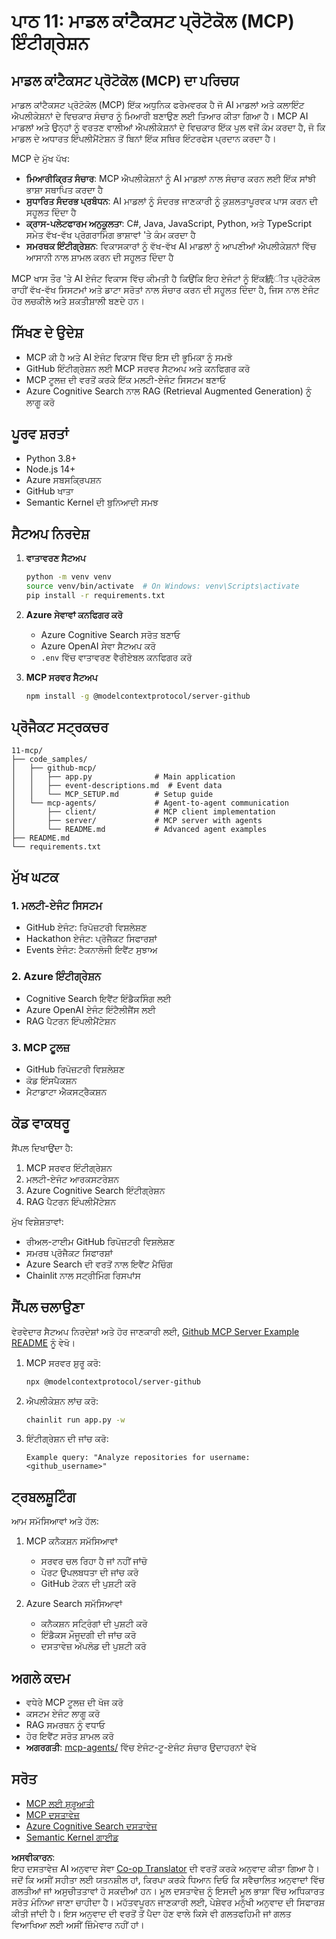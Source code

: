 <!--
CO_OP_TRANSLATOR_METADATA:
{
  "original_hash": "e255edb8423b34b4bba20263ef38f208",
  "translation_date": "2025-08-21T12:49:07+00:00",
  "source_file": "11-mcp/README.md",
  "language_code": "pa"
}
-->
# ਪਾਠ 11: ਮਾਡਲ ਕਾਂਟੈਕਸਟ ਪ੍ਰੋਟੋਕੋਲ (MCP) ਇੰਟੀਗ੍ਰੇਸ਼ਨ

## ਮਾਡਲ ਕਾਂਟੈਕਸਟ ਪ੍ਰੋਟੋਕੋਲ (MCP) ਦਾ ਪਰਿਚਯ

ਮਾਡਲ ਕਾਂਟੈਕਸਟ ਪ੍ਰੋਟੋਕੋਲ (MCP) ਇੱਕ ਅਧੁਨਿਕ ਫਰੇਮਵਰਕ ਹੈ ਜੋ AI ਮਾਡਲਾਂ ਅਤੇ ਕਲਾਇੰਟ ਐਪਲੀਕੇਸ਼ਨਾਂ ਦੇ ਵਿਚਕਾਰ ਸੰਚਾਰ ਨੂੰ ਮਿਆਰੀ ਬਣਾਉਣ ਲਈ ਤਿਆਰ ਕੀਤਾ ਗਿਆ ਹੈ। MCP AI ਮਾਡਲਾਂ ਅਤੇ ਉਨ੍ਹਾਂ ਨੂੰ ਵਰਤਣ ਵਾਲੀਆਂ ਐਪਲੀਕੇਸ਼ਨਾਂ ਦੇ ਵਿਚਕਾਰ ਇੱਕ ਪੁਲ ਵਜੋਂ ਕੰਮ ਕਰਦਾ ਹੈ, ਜੋ ਕਿ ਮਾਡਲ ਦੇ ਅਧਾਰਤ ਇੰਪਲੀਮੈਂਟੇਸ਼ਨ ਤੋਂ ਬਿਨਾਂ ਇੱਕ ਸਥਿਰ ਇੰਟਰਫੇਸ ਪ੍ਰਦਾਨ ਕਰਦਾ ਹੈ।

MCP ਦੇ ਮੁੱਖ ਪੱਖ:

- **ਮਿਆਰੀਕ੍ਰਿਤ ਸੰਚਾਰ**: MCP ਐਪਲੀਕੇਸ਼ਨਾਂ ਨੂੰ AI ਮਾਡਲਾਂ ਨਾਲ ਸੰਚਾਰ ਕਰਨ ਲਈ ਇੱਕ ਸਾਂਝੀ ਭਾਸ਼ਾ ਸਥਾਪਿਤ ਕਰਦਾ ਹੈ
- **ਸੁਧਾਰਿਤ ਸੰਦਰਭ ਪ੍ਰਬੰਧਨ**: AI ਮਾਡਲਾਂ ਨੂੰ ਸੰਦਰਭ ਜਾਣਕਾਰੀ ਨੂੰ ਕੁਸ਼ਲਤਾਪੂਰਵਕ ਪਾਸ ਕਰਨ ਦੀ ਸਹੂਲਤ ਦਿੰਦਾ ਹੈ
- **ਕ੍ਰਾਸ-ਪਲੇਟਫਾਰਮ ਅਨੁਕੂਲਤਾ**: C#, Java, JavaScript, Python, ਅਤੇ TypeScript ਸਮੇਤ ਵੱਖ-ਵੱਖ ਪ੍ਰੋਗਰਾਮਿੰਗ ਭਾਸ਼ਾਵਾਂ 'ਤੇ ਕੰਮ ਕਰਦਾ ਹੈ
- **ਸਮਰਥਕ ਇੰਟੀਗ੍ਰੇਸ਼ਨ**: ਵਿਕਾਸਕਾਰਾਂ ਨੂੰ ਵੱਖ-ਵੱਖ AI ਮਾਡਲਾਂ ਨੂੰ ਆਪਣੀਆਂ ਐਪਲੀਕੇਸ਼ਨਾਂ ਵਿੱਚ ਆਸਾਨੀ ਨਾਲ ਸ਼ਾਮਲ ਕਰਨ ਦੀ ਸਹੂਲਤ ਦਿੰਦਾ ਹੈ

MCP ਖਾਸ ਤੌਰ 'ਤੇ AI ਏਜੰਟ ਵਿਕਾਸ ਵਿੱਚ ਕੀਮਤੀ ਹੈ ਕਿਉਂਕਿ ਇਹ ਏਜੰਟਾਂ ਨੂੰ ਇੱਕ統ੀਤ ਪ੍ਰੋਟੋਕੋਲ ਰਾਹੀਂ ਵੱਖ-ਵੱਖ ਸਿਸਟਮਾਂ ਅਤੇ ਡਾਟਾ ਸਰੋਤਾਂ ਨਾਲ ਸੰਚਾਰ ਕਰਨ ਦੀ ਸਹੂਲਤ ਦਿੰਦਾ ਹੈ, ਜਿਸ ਨਾਲ ਏਜੰਟ ਹੋਰ ਲਚਕੀਲੇ ਅਤੇ ਸ਼ਕਤੀਸ਼ਾਲੀ ਬਣਦੇ ਹਨ।

## ਸਿੱਖਣ ਦੇ ਉਦੇਸ਼
- MCP ਕੀ ਹੈ ਅਤੇ AI ਏਜੰਟ ਵਿਕਾਸ ਵਿੱਚ ਇਸ ਦੀ ਭੂਮਿਕਾ ਨੂੰ ਸਮਝੋ
- GitHub ਇੰਟੀਗ੍ਰੇਸ਼ਨ ਲਈ MCP ਸਰਵਰ ਸੈਟਅਪ ਅਤੇ ਕਨਫਿਗਰ ਕਰੋ
- MCP ਟੂਲਜ਼ ਦੀ ਵਰਤੋਂ ਕਰਕੇ ਇੱਕ ਮਲਟੀ-ਏਜੰਟ ਸਿਸਟਮ ਬਣਾਓ
- Azure Cognitive Search ਨਾਲ RAG (Retrieval Augmented Generation) ਨੂੰ ਲਾਗੂ ਕਰੋ

## ਪੂਰਵ ਸ਼ਰਤਾਂ
- Python 3.8+
- Node.js 14+
- Azure ਸਬਸਕ੍ਰਿਪਸ਼ਨ
- GitHub ਖਾਤਾ
- Semantic Kernel ਦੀ ਬੁਨਿਆਦੀ ਸਮਝ

## ਸੈਟਅਪ ਨਿਰਦੇਸ਼

1. **ਵਾਤਾਵਰਣ ਸੈਟਅਪ**
   ```bash
   python -m venv venv
   source venv/bin/activate  # On Windows: venv\Scripts\activate
   pip install -r requirements.txt
   ```

2. **Azure ਸੇਵਾਵਾਂ ਕਨਫਿਗਰ ਕਰੋ**
   - Azure Cognitive Search ਸਰੋਤ ਬਣਾਓ
   - Azure OpenAI ਸੇਵਾ ਸੈਟਅਪ ਕਰੋ
   - `.env` ਵਿੱਚ ਵਾਤਾਵਰਣ ਵੈਰੀਏਬਲ ਕਨਫਿਗਰ ਕਰੋ

3. **MCP ਸਰਵਰ ਸੈਟਅਪ**
   ```bash
   npm install -g @modelcontextprotocol/server-github
   ```

## ਪ੍ਰੋਜੈਕਟ ਸਟ੍ਰਕਚਰ

```
11-mcp/
├── code_samples/
│   ├── github-mcp/
│   │   ├── app.py              # Main application
│   │   ├── event-descriptions.md  # Event data
│   │   └── MCP_SETUP.md        # Setup guide
│   └── mcp-agents/             # Agent-to-agent communication
│       ├── client/             # MCP client implementation
│       ├── server/             # MCP server with agents
│       └── README.md           # Advanced agent examples
├── README.md
└── requirements.txt
```

## ਮੁੱਖ ਘਟਕ

### 1. ਮਲਟੀ-ਏਜੰਟ ਸਿਸਟਮ
- GitHub ਏਜੰਟ: ਰਿਪੋਜ਼ਟਰੀ ਵਿਸ਼ਲੇਸ਼ਣ
- Hackathon ਏਜੰਟ: ਪ੍ਰੋਜੈਕਟ ਸਿਫਾਰਸ਼ਾਂ
- Events ਏਜੰਟ: ਟੈਕਨਾਲੋਜੀ ਇਵੈਂਟ ਸੁਝਾਅ

### 2. Azure ਇੰਟੀਗ੍ਰੇਸ਼ਨ
- Cognitive Search ਇਵੈਂਟ ਇੰਡੈਕਸਿੰਗ ਲਈ
- Azure OpenAI ਏਜੰਟ ਇੰਟੈਲੀਜੈਂਸ ਲਈ
- RAG ਪੈਟਰਨ ਇੰਪਲੀਮੈਂਟੇਸ਼ਨ

### 3. MCP ਟੂਲਜ਼
- GitHub ਰਿਪੋਜ਼ਟਰੀ ਵਿਸ਼ਲੇਸ਼ਣ
- ਕੋਡ ਇੰਸਪੈਕਸ਼ਨ
- ਮੈਟਾਡਾਟਾ ਐਕਸਟ੍ਰੈਕਸ਼ਨ

## ਕੋਡ ਵਾਕਥਰੂ

ਸੈਂਪਲ ਦਿਖਾਉਂਦਾ ਹੈ:
1. MCP ਸਰਵਰ ਇੰਟੀਗ੍ਰੇਸ਼ਨ
2. ਮਲਟੀ-ਏਜੰਟ ਆਰਕਸਟਰੇਸ਼ਨ
3. Azure Cognitive Search ਇੰਟੀਗ੍ਰੇਸ਼ਨ
4. RAG ਪੈਟਰਨ ਇੰਪਲੀਮੈਂਟੇਸ਼ਨ

ਮੁੱਖ ਵਿਸ਼ੇਸ਼ਤਾਵਾਂ:
- ਰੀਅਲ-ਟਾਈਮ GitHub ਰਿਪੋਜ਼ਟਰੀ ਵਿਸ਼ਲੇਸ਼ਣ
- ਸਮਰਥ ਪ੍ਰੋਜੈਕਟ ਸਿਫਾਰਸ਼ਾਂ
- Azure Search ਦੀ ਵਰਤੋਂ ਨਾਲ ਇਵੈਂਟ ਮੈਚਿੰਗ
- Chainlit ਨਾਲ ਸਟ੍ਰੀਮਿੰਗ ਰਿਸਪਾਂਸ

## ਸੈਂਪਲ ਚਲਾਉਣਾ

ਵੇਰਵੇਦਾਰ ਸੈਟਅਪ ਨਿਰਦੇਸ਼ਾਂ ਅਤੇ ਹੋਰ ਜਾਣਕਾਰੀ ਲਈ, [Github MCP Server Example README](./code_samples/github-mcp/README.md) ਨੂੰ ਵੇਖੋ।

1. MCP ਸਰਵਰ ਸ਼ੁਰੂ ਕਰੋ:
   ```bash
   npx @modelcontextprotocol/server-github
   ```

2. ਐਪਲੀਕੇਸ਼ਨ ਲਾਂਚ ਕਰੋ:
   ```bash
   chainlit run app.py -w
   ```

3. ਇੰਟੀਗ੍ਰੇਸ਼ਨ ਦੀ ਜਾਂਚ ਕਰੋ:
   ```
   Example query: "Analyze repositories for username: <github_username>"
   ```

## ਟ੍ਰਬਲਸ਼ੂਟਿੰਗ

ਆਮ ਸਮੱਸਿਆਵਾਂ ਅਤੇ ਹੱਲ:
1. MCP ਕਨੈਕਸ਼ਨ ਸਮੱਸਿਆਵਾਂ
   - ਸਰਵਰ ਚਲ ਰਿਹਾ ਹੈ ਜਾਂ ਨਹੀਂ ਜਾਂਚੋ
   - ਪੋਰਟ ਉਪਲਬਧਤਾ ਦੀ ਜਾਂਚ ਕਰੋ
   - GitHub ਟੋਕਨ ਦੀ ਪੁਸ਼ਟੀ ਕਰੋ

2. Azure Search ਸਮੱਸਿਆਵਾਂ
   - ਕਨੈਕਸ਼ਨ ਸਟ੍ਰਿੰਗਾਂ ਦੀ ਪੁਸ਼ਟੀ ਕਰੋ
   - ਇੰਡੈਕਸ ਮੌਜੂਦਗੀ ਦੀ ਜਾਂਚ ਕਰੋ
   - ਦਸਤਾਵੇਜ਼ ਅੱਪਲੋਡ ਦੀ ਪੁਸ਼ਟੀ ਕਰੋ

## ਅਗਲੇ ਕਦਮ
- ਵਧੇਰੇ MCP ਟੂਲਜ਼ ਦੀ ਖੋਜ ਕਰੋ
- ਕਸਟਮ ਏਜੰਟ ਲਾਗੂ ਕਰੋ
- RAG ਸਮਰਥਨ ਨੂੰ ਵਧਾਓ
- ਹੋਰ ਇਵੈਂਟ ਸਰੋਤ ਸ਼ਾਮਲ ਕਰੋ
- **ਅਗਰਗਤੀ**: [mcp-agents/](../../../11-mcp/code_samples/mcp-agents) ਵਿੱਚ ਏਜੰਟ-ਟੂ-ਏਜੰਟ ਸੰਚਾਰ ਉਦਾਹਰਨਾਂ ਵੇਖੋ

## ਸਰੋਤ
- [MCP ਲਈ ਸ਼ੁਰੂਆਤੀ](https://aka.ms/mcp-for-beginners)  
- [MCP ਦਸਤਾਵੇਜ਼](https://github.com/microsoft/semantic-kernel/tree/main/python/semantic-kernel/semantic_kernel/connectors/mcp)
- [Azure Cognitive Search ਦਸਤਾਵੇਜ਼](https://learn.microsoft.com/azure/search/)
- [Semantic Kernel ਗਾਈਡ](https://learn.microsoft.com/semantic-kernel/)

**ਅਸਵੀਕਾਰਨ**:  
ਇਹ ਦਸਤਾਵੇਜ਼ AI ਅਨੁਵਾਦ ਸੇਵਾ [Co-op Translator](https://github.com/Azure/co-op-translator) ਦੀ ਵਰਤੋਂ ਕਰਕੇ ਅਨੁਵਾਦ ਕੀਤਾ ਗਿਆ ਹੈ। ਜਦੋਂ ਕਿ ਅਸੀਂ ਸਹੀਤਾ ਲਈ ਯਤਨਸ਼ੀਲ ਹਾਂ, ਕਿਰਪਾ ਕਰਕੇ ਧਿਆਨ ਦਿਓ ਕਿ ਸਵੈਚਾਲਿਤ ਅਨੁਵਾਦਾਂ ਵਿੱਚ ਗਲਤੀਆਂ ਜਾਂ ਅਸੁਚੀਤਤਾਵਾਂ ਹੋ ਸਕਦੀਆਂ ਹਨ। ਮੂਲ ਦਸਤਾਵੇਜ਼ ਨੂੰ ਇਸਦੀ ਮੂਲ ਭਾਸ਼ਾ ਵਿੱਚ ਅਧਿਕਾਰਤ ਸਰੋਤ ਮੰਨਿਆ ਜਾਣਾ ਚਾਹੀਦਾ ਹੈ। ਮਹੱਤਵਪੂਰਨ ਜਾਣਕਾਰੀ ਲਈ, ਪੇਸ਼ੇਵਰ ਮਨੁੱਖੀ ਅਨੁਵਾਦ ਦੀ ਸਿਫਾਰਸ਼ ਕੀਤੀ ਜਾਂਦੀ ਹੈ। ਇਸ ਅਨੁਵਾਦ ਦੀ ਵਰਤੋਂ ਤੋਂ ਪੈਦਾ ਹੋਣ ਵਾਲੇ ਕਿਸੇ ਵੀ ਗਲਤਫਹਿਮੀ ਜਾਂ ਗਲਤ ਵਿਆਖਿਆ ਲਈ ਅਸੀਂ ਜ਼ਿੰਮੇਵਾਰ ਨਹੀਂ ਹਾਂ।